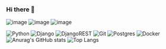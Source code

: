 ### Hi there 👋

![image]({https://img.shields.io/badge/Instagram-E4405F?style=for-the-badge&logo=instagram&logoColor=white})
![image]({https://img.shields.io/badge/Telegram-2CA5E0?style=for-the-badge&logo=telegram&logoColor=white})
![image]({https://img.shields.io/badge/Gmail-D14836?style=for-the-badge&logo=gmail&logoColor=white})

<!--
**defenitionofreal/defenitionofreal** is a ✨ _special_ ✨ repository because its `README.md` (this file) appears on your GitHub profile.

Here are some ideas to get you started:

- 🔭 I’m currently working on ...
- 🌱 I’m currently learning ...
- 👯 I’m looking to collaborate on ...
- 🤔 I’m looking for help with ...
- 💬 Ask me about ...
- 📫 How to reach me: ...
- 😄 Pronouns: ...
- ⚡ Fun fact: ...
-->
![Python](https://img.shields.io/badge/python-3670A0?style=for-the-badge&logo=python&logoColor=ffdd54) ![Django](https://img.shields.io/badge/django-%23092E20.svg?style=for-the-badge&logo=django&logoColor=white) ![DjangoREST](https://img.shields.io/badge/DJANGO-REST-ff1709?style=for-the-badge&logo=django&logoColor=white&color=ff1709&labelColor=gray) ![Git](https://img.shields.io/badge/git-%23F05033.svg?style=for-the-badge&logo=git&logoColor=white) ![Postgres](https://img.shields.io/badge/postgres-%23316192.svg?style=for-the-badge&logo=postgresql&logoColor=white) ![Docker](https://img.shields.io/badge/docker-%230db7ed.svg?style=for-the-badge&logo=docker&logoColor=white)
![Anurag's GitHub stats](https://github-readme-stats.vercel.app/api?username=defenitionofreal&show_icons=true&theme=dark&hide=issues&layout=compact)
![Top Langs](https://github-readme-stats.vercel.app/api/top-langs/?username=defenitionofreal&layout=compact&langs_count=6&hide=roff&theme=dark)


